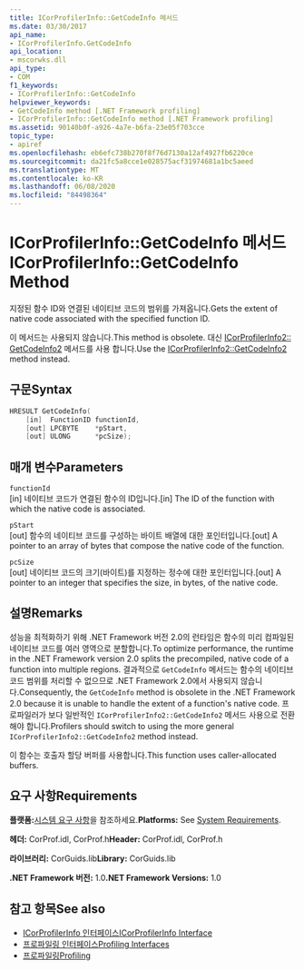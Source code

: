 ```yaml
---
title: ICorProfilerInfo::GetCodeInfo 메서드
ms.date: 03/30/2017
api_name:
- ICorProfilerInfo.GetCodeInfo
api_location:
- mscorwks.dll
api_type:
- COM
f1_keywords:
- ICorProfilerInfo::GetCodeInfo
helpviewer_keywords:
- GetCodeInfo method [.NET Framework profiling]
- ICorProfilerInfo::GetCodeInfo method [.NET Framework profiling]
ms.assetid: 90140b0f-a926-4a7e-b6fa-23e05f703cce
topic_type:
- apiref
ms.openlocfilehash: eb6efc738b270f8f76d7130a12af4927fb6220ce
ms.sourcegitcommit: da21fc5a8cce1e028575acf31974681a1bc5aeed
ms.translationtype: MT
ms.contentlocale: ko-KR
ms.lasthandoff: 06/08/2020
ms.locfileid: "84498364"
---
```

# <a name="icorprofilerinfogetcodeinfo-method"></a><span data-ttu-id="1e569-102">ICorProfilerInfo::GetCodeInfo 메서드</span><span class="sxs-lookup"><span data-stu-id="1e569-102">ICorProfilerInfo::GetCodeInfo Method</span></span>
<span data-ttu-id="1e569-103">지정된 함수 ID와 연결된 네이티브 코드의 범위를 가져옵니다.</span><span class="sxs-lookup"><span data-stu-id="1e569-103">Gets the extent of native code associated with the specified function ID.</span></span>  
  
 <span data-ttu-id="1e569-104">이 메서드는 사용되지 않습니다.</span><span class="sxs-lookup"><span data-stu-id="1e569-104">This method is obsolete.</span></span> <span data-ttu-id="1e569-105">대신 [ICorProfilerInfo2:: GetCodeInfo2](icorprofilerinfo2-getcodeinfo2-method.md) 메서드를 사용 합니다.</span><span class="sxs-lookup"><span data-stu-id="1e569-105">Use the [ICorProfilerInfo2::GetCodeInfo2](icorprofilerinfo2-getcodeinfo2-method.md) method instead.</span></span>  
  
## <a name="syntax"></a><span data-ttu-id="1e569-106">구문</span><span class="sxs-lookup"><span data-stu-id="1e569-106">Syntax</span></span>  
  
```cpp  
HRESULT GetCodeInfo(  
    [in]  FunctionID functionId,  
    [out] LPCBYTE    *pStart,  
    [out] ULONG      *pcSize);  
```  
  
## <a name="parameters"></a><span data-ttu-id="1e569-107">매개 변수</span><span class="sxs-lookup"><span data-stu-id="1e569-107">Parameters</span></span>  
 `functionId`  
 <span data-ttu-id="1e569-108">[in] 네이티브 코드가 연결된 함수의 ID입니다.</span><span class="sxs-lookup"><span data-stu-id="1e569-108">[in] The ID of the function with which the native code is associated.</span></span>  
  
 `pStart`  
 <span data-ttu-id="1e569-109">[out] 함수의 네이티브 코드를 구성하는 바이트 배열에 대한 포인터입니다.</span><span class="sxs-lookup"><span data-stu-id="1e569-109">[out] A pointer to an array of bytes that compose the native code of the function.</span></span>  
  
 `pcSize`  
 <span data-ttu-id="1e569-110">[out] 네이티브 코드의 크기(바이트)를 지정하는 정수에 대한 포인터입니다.</span><span class="sxs-lookup"><span data-stu-id="1e569-110">[out] A pointer to an integer that specifies the size, in bytes, of the native code.</span></span>  
  
## <a name="remarks"></a><span data-ttu-id="1e569-111">설명</span><span class="sxs-lookup"><span data-stu-id="1e569-111">Remarks</span></span>  
 <span data-ttu-id="1e569-112">성능을 최적화하기 위해 .NET Framework 버전 2.0의 런타임은 함수의 미리 컴파일된 네이티브 코드를 여러 영역으로 분할합니다.</span><span class="sxs-lookup"><span data-stu-id="1e569-112">To optimize performance, the runtime in the .NET Framework version 2.0 splits the precompiled, native code of a function into multiple regions.</span></span> <span data-ttu-id="1e569-113">결과적으로 `GetCodeInfo` 메서드는 함수의 네이티브 코드 범위를 처리할 수 없으므로 .NET Framework 2.0에서 사용되지 않습니다.</span><span class="sxs-lookup"><span data-stu-id="1e569-113">Consequently, the `GetCodeInfo` method is obsolete in the .NET Framework 2.0 because it is unable to handle the extent of a function's native code.</span></span> <span data-ttu-id="1e569-114">프로파일러가 보다 일반적인 `ICorProfilerInfo2::GetCodeInfo2` 메서드 사용으로 전환해야 합니다.</span><span class="sxs-lookup"><span data-stu-id="1e569-114">Profilers should switch to using the more general `ICorProfilerInfo2::GetCodeInfo2` method instead.</span></span>  
  
 <span data-ttu-id="1e569-115">이 함수는 호출자 할당 버퍼를 사용합니다.</span><span class="sxs-lookup"><span data-stu-id="1e569-115">This function uses caller-allocated buffers.</span></span>  
  
## <a name="requirements"></a><span data-ttu-id="1e569-116">요구 사항</span><span class="sxs-lookup"><span data-stu-id="1e569-116">Requirements</span></span>  
 <span data-ttu-id="1e569-117">**플랫폼:**[시스템 요구 사항](../../get-started/system-requirements.md)을 참조하세요.</span><span class="sxs-lookup"><span data-stu-id="1e569-117">**Platforms:** See [System Requirements](../../get-started/system-requirements.md).</span></span>  
  
 <span data-ttu-id="1e569-118">**헤더:** CorProf.idl, CorProf.h</span><span class="sxs-lookup"><span data-stu-id="1e569-118">**Header:** CorProf.idl, CorProf.h</span></span>  
  
 <span data-ttu-id="1e569-119">**라이브러리:** CorGuids.lib</span><span class="sxs-lookup"><span data-stu-id="1e569-119">**Library:** CorGuids.lib</span></span>  
  
 <span data-ttu-id="1e569-120">**.NET Framework 버전:** 1.0</span><span class="sxs-lookup"><span data-stu-id="1e569-120">**.NET Framework Versions:** 1.0</span></span>  
  
## <a name="see-also"></a><span data-ttu-id="1e569-121">참고 항목</span><span class="sxs-lookup"><span data-stu-id="1e569-121">See also</span></span>

- [<span data-ttu-id="1e569-122">ICorProfilerInfo 인터페이스</span><span class="sxs-lookup"><span data-stu-id="1e569-122">ICorProfilerInfo Interface</span></span>](icorprofilerinfo-interface.md)
- [<span data-ttu-id="1e569-123">프로파일링 인터페이스</span><span class="sxs-lookup"><span data-stu-id="1e569-123">Profiling Interfaces</span></span>](profiling-interfaces.md)
- [<span data-ttu-id="1e569-124">프로파일링</span><span class="sxs-lookup"><span data-stu-id="1e569-124">Profiling</span></span>](index.md)
